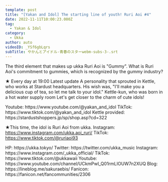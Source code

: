 ```yaml
---
template: post
title: "[Yakan and Idol] The starting line of youth! Ruri Aoi #4"
date: 2022-11-11T10:00:23.000Z
tag:
  - Yakan & Idol
category:
  - Ukka
author: auto
videoID: _YSf6gbLqrs
subTitle: やかんとアイドル-青春のスターwebm-subs-3-.srt
---
```

The third element that makes up ukka Ruri Aoi is "Gummy".
What is Ruri Aoi's commitment to gummies, which is recognized by the gummy industry?

★ Every day at 19:00 Latest update
A personality that sprouted in Kettle, who works at Stardust headquarters.
His wish was, "I'll make you a delicious cup of tea, so let me talk to your idol."
Kettle-kun, who was born in a hot water supply room
Let's get closer to the charm of cute idols!

<Kettle and Idol>
Youtube: https://www.youtube.com/@yakan_and_idol
TikTok: https://www.tiktok.com/@yakan_and_idol
Kettle provided: https://stardustshoppers.jp/sp/shop.asp?cd=322

★This time, the idol is Ruri Aoi from ukka.
<Ruri Aoi>
Instagram: https://www.instagram.com/ukka.aoi_ruri/
TikTok: https://www.tiktok.com/@ruriaoi93

<ukka>
HP: https://ukka.tokyo/
Twitter: https://twitter.com/ukka_music
Instagram: https://www.instagram.com/_ukka_official/
TikTok: https://www.tiktok.com/@ukkawaii
Youtube: https://www.youtube.com/channel/UCkmPwI_Q01rmLIOUW7n2XUQ
Blog: https://lineblog.me/sakuraebis/
Fanicon: https://fanicon.net/fancommunities/2306